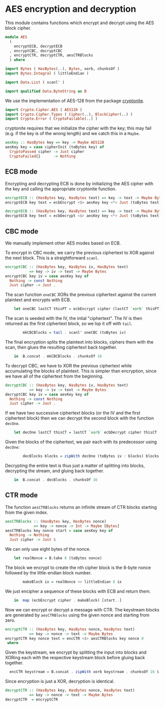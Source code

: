 # AES encryption and decryption

This module contains functions which encrypt and decrypt
using the AES block cipher.

```haskell
module AES
  (
    encryptECB, decryptECB
  , encryptCBC, decryptCBC
  , encryptCTR, decryptCTR, aesCTRBlocks
  ) where

import Bytes ( HasBytes(..), Bytes, xorb, chunksOf )
import Bytes.Integral ( littleEndian )

import Data.List ( scanl' )

import qualified Data.ByteString as B
```

We use the implementation of AES-128 from the package
[cryptonite](https://hackage.haskell.org/package/cryptonite).

```haskell
import Crypto.Cipher.AES ( AES128 )
import Crypto.Cipher.Types ( Cipher(..), BlockCipher(..) )
import Crypto.Error ( CryptoFailable(..) )
```

cryptonite requires that we initialize the cipher with the key;
this may fail (e.g. if the key is of the wrong length)
and we catch this in a `Maybe`.

```haskell
aesKey :: HasBytes key => key -> Maybe AES128
aesKey key = case cipherInit (toBytes key) of
  CryptoPassed cipher -> Just cipher
  CryptoFailed{}      -> Nothing
```

## ECB mode

Encrypting and decrypting ECB is done by initializing the AES cipher
with the key and calling the appropriate cryptonite function.

```haskell
encryptECB :: (HasBytes key, HasBytes text) => key -> text -> Maybe Bytes
encryptECB key text = ecbEncrypt <$> aesKey key <*> Just (toBytes text)

decryptECB :: (HasBytes key, HasBytes text) => key -> text -> Maybe Bytes
decryptECB key text = ecbDecrypt <$> aesKey key <*> Just (toBytes text)
```

## CBC mode

We manually implement other AES modes based on ECB.

To encrypt in CBC mode, we carry the previous ciphertext
to XOR against the next block.
This is a straightforward `scanl`.

```haskell
encryptCBC :: (HasBytes key, HasBytes iv, HasBytes text)
           => key -> iv -> text -> Maybe Bytes
encryptCBC key iv = case aesKey key of
  Nothing -> const Nothing
  Just cipher -> Just .
```

The scan function `oneCBC`
XORs the previous ciphertext against the current plaintext
and encrypts with ECB.

```haskell
    let oneCBC lastCT thisPT = ecbEncrypt cipher (lastCT `xorb` thisPT)
```

The scan is seeded with the IV, the intial "ciphertext".
The IV is then returned as the first ciphertext block,
so we lop it off with `tail`.

```haskell
        mkCBCBlocks = tail . scanl' oneCBC (toBytes iv)
```

The final encryption splits the plaintext into blocks,
ciphers them with the scan,
then glues the resulting ciphertext back together.

```haskell
    in  B.concat . mkCBCBlocks . chunksOf 16
```

To decrypt CBC, we have to XOR the previous ciphertext
while accumulating the blocks of plaintext.
This is simpler than encryption,
since we have all of the ciphertext from the beginning.

```haskell
decryptCBC :: (HasBytes key, HasBytes iv, HasBytes text)
           => key -> iv -> text -> Maybe Bytes
decryptCBC key iv = case aesKey key of
  Nothing -> const Nothing
  Just cipher -> Just .
```

If we have two successive ciphertext blocks
(or the IV and the first ciphertext block)
then we can decrypt the second block with the function `decOne`.

```haskell
    let decOne lastCT thisCT = lastCT `xorb` ecbDecrypt cipher thisCT
```

Given the blocks of the ciphertext,
we pair each with its predecessor using `decOne`:

```haskell
        decBlocks blocks = zipWith decOne (toBytes iv : blocks) blocks
```

Decrypting the entire text is thus just a matter of splitting into blocks,
decrypting the stream, and gluing back together.

```haskell
    in  B.concat . decBlocks . chunksOf 16
```

## CTR mode

The function `aesCTRBlocks` returns an infinite stream of CTR blocks
starting from the given index.

```haskell
aesCTRBlocks :: (HasBytes key, HasBytes nonce)
             => key -> nonce -> Int -> Maybe [Bytes]
aesCTRBlocks key nonce start = case aesKey key of
  Nothing -> Nothing
  Just cipher -> Just $
```

We can only use eight bytes of the nonce.

```haskell
    let realNonce = B.take 8 (toBytes nonce)
```

The block we encrypt to create the nth cipher block
is the 8-byte nonce followed by the little-endian block number.

```haskell
        makeBlock ix = realNonce <> littleEndian 8 ix
```

We just encipher a sequence of these blocks with ECB and return them.

```haskell
    in  map (ecbEncrypt cipher . makeBlock) [start..]
```

Now we can encrypt or decrypt a message with CTR.
The keystream blocks are generated by `aesCTRBlocks`
using the given nonce and starting from zero.

```haskell
encryptCTR :: (HasBytes key, HasBytes nonce, HasBytes text)
           => key -> nonce -> text -> Maybe Bytes
encryptCTR key nonce text = encCTR <$> aesCTRBlocks key nonce 0
 where
```

Given the keystream, we encrypt by splitting the input into blocks
and XORing each with the respective keystream block
before gluing back together.

```haskell
  encCTR keystream = B.concat . zipWith xorb keystream . chunksOf 16 $ text
```

Since encryption is just a XOR, decryption is identical.

```haskell
decryptCTR :: (HasBytes key, HasBytes nonce, HasBytes text)
           => key -> nonce -> text -> Maybe Bytes
decryptCTR  = encryptCTR
```
